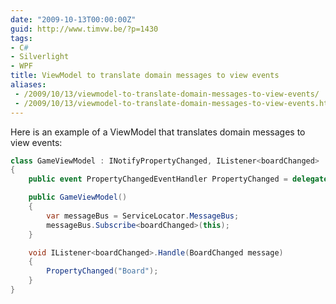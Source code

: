 ```yaml
---
date: "2009-10-13T00:00:00Z"
guid: http://www.timvw.be/?p=1430
tags:
- C#
- Silverlight
- WPF
title: ViewModel to translate domain messages to view events
aliases:
 - /2009/10/13/viewmodel-to-translate-domain-messages-to-view-events/
 - /2009/10/13/viewmodel-to-translate-domain-messages-to-view-events.html
---
```

Here is an example of a ViewModel that translates domain messages to view events:

```csharp
class GameViewModel : INotifyPropertyChanged, IListener<boardChanged>
{
	public event PropertyChangedEventHandler PropertyChanged = delegate { };

	public GameViewModel()
	{
		var messageBus = ServiceLocator.MessageBus;
		messageBus.Subscribe<boardChanged>(this);
	}

	void IListener<boardChanged>.Handle(BoardChanged message)
	{
		PropertyChanged("Board");
	}
}
```
